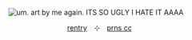 <div id="header" align="center">
  
![um. art by me again. ITS SO UGLY I HATE IT AAAA](https://files.catbox.moe/qfa3x6.png)

<p align="center"

 [rentry](https://rentry.co/poof) ⊹ [prns cc](https://pronouns.cc/vee)
